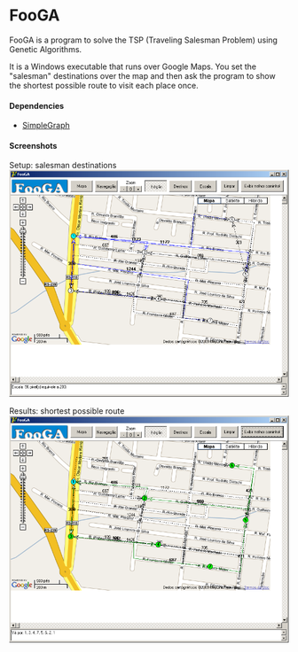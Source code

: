 # FooGA
FooGA is a program to solve the TSP (Traveling Salesman Problem) using Genetic Algorithms.

It is a Windows executable that runs over Google Maps. 
You set the "salesman" destinations over the map and then ask the program to show the shortest possible route to visit each place once.

#### Dependencies
- [SimpleGraph](http://www.delphiarea.com/products/delphi-components/simplegraph/)

#### Screenshots

Setup: salesman destinations
![Setup: salesman destinations](/screenshot_salesman_destinations.png?raw=true "Setup: salesman destinations")

Results: shortest possible route
![Results: shortest possible route](/screenshot_asymmetric_tsp_result.png?raw=true "Results: shortest possible route")

